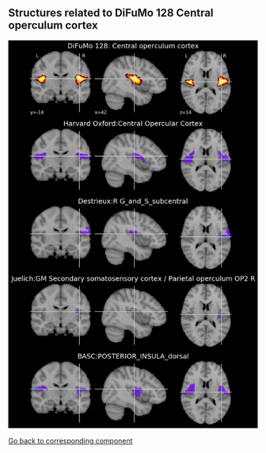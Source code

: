 


## Structures related to DiFuMo 128 Central operculum cortex

![109](109.jpg "Structures related to DiFuMo 128 Central operculum cortex")

[Go back to corresponding component](https://parietal-inria.github.io/DiFuMo/128/html/109.html)